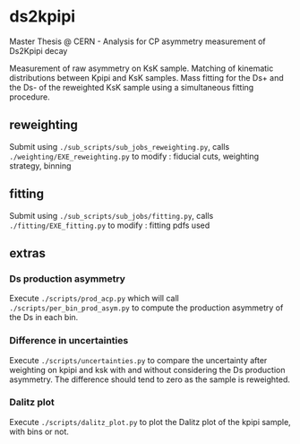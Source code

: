 # ds2kpipi
Master Thesis @ CERN - Analysis for CP asymmetry measurement of Ds2Kpipi decay

Measurement of raw asymmetry on KsK sample.
Matching of kinematic distributions between Kpipi and KsK samples.
Mass fitting for the Ds+ and the Ds- of the reweighted KsK sample using a simultaneous fitting procedure.

## reweighting
Submit using `./sub_scripts/sub_jobs_reweighting.py`, calls `./weighting/EXE_reweighting.py`
to modify : fiducial cuts, weighting strategy, binning

## fitting
Submit using `./sub_scripts/sub_jobs/fitting.py`, calls `./fitting/EXE_fitting.py`
to modify : fitting pdfs used

## extras
### Ds production asymmetry
Execute `./scripts/prod_acp.py` which will call `./scripts/per_bin_prod_asym.py` to compute the production asymmetry of the Ds in each bin.
### Difference in uncertainties
Execute `./scripts/uncertainties.py` to compare the uncertainty after weighting on kpipi and ksk with and without considering the Ds production asymmetry. The difference should tend to zero as the sample is reweighted.
### Dalitz plot
Execute `./scripts/dalitz_plot.py` to plot the Dalitz plot of the kpipi sample, with bins or not.



